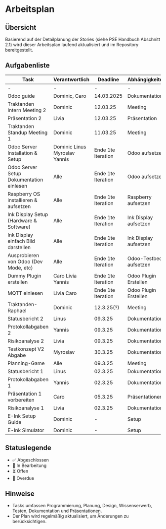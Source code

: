# Arbeitsplan

## Übersicht
Basierend auf der Detailplanung der Stories (siehe PSE Handbuch Abschnitt 2.1) wird dieser Arbeitsplan laufend aktualisiert und im Repository bereitgestellt.

## Aufgabenliste
| Task | Verantwortlich | Deadline | Abhängigkeiten | Status |
|------|--------------|----------|---------------|--------|
| - | - | - | - | - |
| Odoo guide | Dominic, Caro | 14.03.2025 | Dokumentation | ✅ |
| Traktanden Intern Meeting 2 | Dominic | 12.03.25 | Meeting | ✅ |
| Präsentation 2 | Livia | 12.03.25 | Präsentation | ✅ |
| Traktanden Standup Meeting 1 | Dominic | 11.03.25 | Meeting | ✅ |
| Odoo Server Installation & Setup | Dominic Linus Myroslav Yannis | Ende 1te Iteration | Odoo aufsetzen | 🔄 |
| Odoo Server Setup Dokumentation einlesen | Alle | Ende 1te Iteration | Odoo aufsetzen | 🔄 |
| Raspberry OS installieren & aufsetzen | Alle | Ende 1te Iteration | Raspberry aufsetzen | ✅ |
| Ink Display Setup (Hardware & Software) | Alle | Ende 1te Iteration | Ink Display aufsetzen | 🔄 |
| Ink Display einfach Bild darstellen | Alle | Ende 1te Iteration | Ink Display aufsetzen | 🔄 |
| Ausprobieren von Odoo (Dev Mode, etc) | Alle | Ende 1te Iteration | Odoo-Testbed aufsetzen | 🔄 |
| Dummy Plugin erstellen | Caro Livia Yannis | Ende 1te Iteration | Odoo Plugin Erstellen | ⏳ |
| MQTT einlesen | Livia Caro | Ende 1te Iteration | Odoo Plugin Erstellen | ⏳ |
| Traktanden-Raphael | Dominic | 12.3.25(?) | Meeting | ⏳ |
| Statusbericht 2 | Linus | 09.3.25 | Dokumentation | ✅ |
| Protokollabgaben 2 | Yannis | 09.3.25 | Dokumentation | ✅ |
| Risikoanalyse 2 | Livia | 09.3.25 | Dokumentation | ✅ |
| Testkonzept V2 Abgabe | Myroslav | 30.3.25 | Dokumentation | ⏳ |
| Planning-Game | Alle | 09.3.25 | Meeting | ✅ |
| Statusbericht 1 | Linus | 02.3.25 | Dokumentation | ✅ |
| Protokollabgaben 1 | Yannis | 02.3.25 | Dokumentation | ✅ |
| Präsentation 1 vorbereiten | Caro | 05.3.25 | Präsentationen | ✅ |
| Risikoanalyse 1 | Livia | 02.3.25 | Dokumentation | ✅ |
| E-Ink Setup Guide | Dominic | - | Setup | ✅ |
| E-Ink Simulator | Dominic | - | Setup | ✅ |



## Statuslegende
- ✅ Abgeschlossen
- 🔄 In Bearbeitung
- ⏳ Offen
- 🚨 Overdue

## Hinweise
- Tasks umfassen Programmierung, Planung, Design, Wissenserwerb, Testen, Dokumentation und Präsentationen.
- Der Plan wird regelmäßig aktualisiert, um Änderungen zu berücksichtigen.
